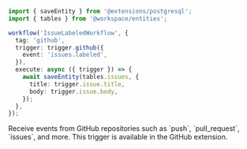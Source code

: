 ```ts
import { saveEntity } from '@extensions/postgresql';
import { tables } from '@workspace/entities';

workflow('IssueLabeledWorkflow', {
  tag: 'github',
  trigger: trigger.github({
    event: 'issues.labeled',
  }),
  execute: async ({ trigger }) => {
    await saveEntity(tables.issues, {
      title: trigger.issue.title,
      body: trigger.issue.body,
    });
  },
});
```

<Footer
 gist="57e6042b98a45ba46c396bb1354180f5"
 >
Receive events from GitHub repositories such as `push`, `pull_request`, `issues`, and more. This trigger is available in the GitHub extension.
</Footer>
